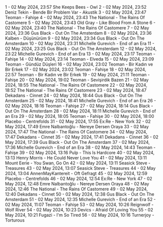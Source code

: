 1 - 02 May 2024, 23:57	She Keeps Bees - Owl
2 - 02 May 2024, 23:52	Deniz Tekin - Bende Bir Problem Var - Akustik
3 - 02 May 2024, 23:47	Teoman - Fahişe
4 - 02 May 2024, 23:43	The National - The Rains Of Castomere
5 - 02 May 2024, 23:43	Old Gray - Like Blood From A Stone
6 - 02 May 2024, 23:40	The National - The Rains Of Castomere
7 - 02 May 2024, 23:36	Gus Black - Out On The Amsterdam
8 - 02 May 2024, 23:36	Kalben - Düşünürüm
9 - 02 May 2024, 23:34	Gus Black - Out On The Amsterdam
10 - 02 May 2024, 23:31	Michelle Gurevich - End of an Era
11 - 02 May 2024, 23:25	Gus Black - Out On The Amsterdam
12 - 02 May 2024, 23:22	Michelle Gurevich - End of an Era
13 - 02 May 2024, 23:17	Teoman - Fahişe
14 - 02 May 2024, 23:14	Teoman - Elveda
15 - 02 May 2024, 23:09	Teoman - Gündüz Düşleri
16 - 02 May 2024, 23:02	Teoman - Bir Kadın ve Bir Erkek
17 - 02 May 2024, 23:02	Teoman - Fahişe
18 - 02 May 2024, 22:57	Teoman - Bir Kadın ve Bir Erkek
19 - 02 May 2024, 21:11	Teoman - Fahişe
20 - 02 May 2024, 19:02	Teoman - Sevişirdik Bazen
21 - 02 May 2024, 18:55	The National - The Rains Of Castomere
22 - 02 May 2024, 18:52	The National - The Rains Of Castomere
23 - 02 May 2024, 18:47	Dekadans - Cinnet
24 - 02 May 2024, 18:44	Gus Black - Out On The Amsterdam
25 - 02 May 2024, 18:41	Michelle Gurevich - End of an Era
26 - 02 May 2024, 18:16	Teoman - Fahişe
27 - 02 May 2024, 18:14	Gus Black - Out On The Amsterdam
28 - 02 May 2024, 18:11	Michelle Gurevich - End of an Era
29 - 02 May 2024, 18:05	Teoman - Fahişe
30 - 02 May 2024, 18:00	Placebo - Centrefolds
31 - 02 May 2024, 17:55	Ex:Re - New York
32 - 02 May 2024, 17:49	Emre Nalbantoğlu - Nereye Dersen Oraya
33 - 02 May 2024, 17:47	The National - The Rains Of Castomere
34 - 02 May 2024, 17:47	Dekadans - Cinnet
35 - 02 May 2024, 17:41	Dekadans - Cinnet
36 - 02 May 2024, 17:39	Gus Black - Out On The Amsterdam
37 - 02 May 2024, 17:36	Michelle Gurevich - End of an Era
38 - 02 May 2024, 14:43	Teoman - Fahişe
39 - 02 May 2024, 13:16	Pulp - This Is Hardcore
40 - 02 May 2024, 13:13	Henry Morris - He Could Never Love You
41 - 02 May 2024, 13:11	Mount Eerie - You Swan, Go On
42 - 02 May 2024, 13:11	Seasick Steve - Treasures
43 - 02 May 2024, 13:07	Seasick Steve - Treasures
44 - 02 May 2024, 13:04	AnnenMayKantereit - Oft Gefragt
45 - 02 May 2024, 12:59	Placebo - Centrefolds
46 - 02 May 2024, 12:54	Ex:Re - New York
47 - 02 May 2024, 12:48	Emre Nalbantoğlu - Nereye Dersen Oraya
48 - 02 May 2024, 12:46	The National - The Rains Of Castomere
49 - 02 May 2024, 12:40	Dekadans - Cinnet
50 - 02 May 2024, 12:38	Gus Black - Out On The Amsterdam
51 - 02 May 2024, 12:35	Michelle Gurevich - End of an Era
52 - 02 May 2024, 11:07	Teoman - Fahişe
53 - 02 May 2024, 10:26	Reignwolf - Wolf River
54 - 02 May 2024, 10:23	Devics - Afraid Of Loving You
55 - 02 May 2024, 10:21	Fugazi - I'm So Tired
56 - 02 May 2024, 10:16	Turnerjoy - Torturous
